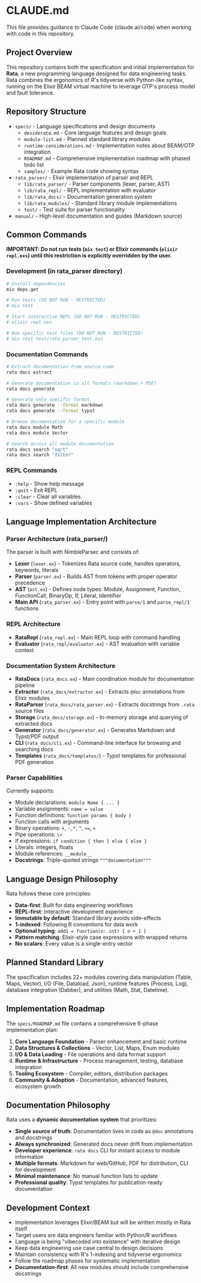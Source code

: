 # CLAUDE.md

This file provides guidance to Claude Code (claude.ai/code) when working with code in this repository.

## Project Overview

This repository contains both the specification and initial implementation for **Rata**, a new programming language designed for data engineering tasks. Rata combines the ergonomics of R's tidyverse with Python-like syntax, running on the Elixir BEAM virtual machine to leverage OTP's process model and fault tolerance.

## Repository Structure

- `specs/` - Language specifications and design documents
  - `desiderata.md` - Core language features and design goals  
  - `module-list.md` - Planned standard library modules
  - `runtime-considerations.md` - Implementation notes about BEAM/OTP integration
  - `ROADMAP.md` - Comprehensive implementation roadmap with phased todo list
  - `samples/` - Example Rata code showing syntax
- `rata_parser/` - Elixir implementation of parser and REPL
  - `lib/rata_parser/` - Parser components (lexer, parser, AST)
  - `lib/rata_repl/` - REPL implementation with evaluator
  - `lib/rata_docs/` - Documentation generation system
  - `lib/rata_modules/` - Standard library module implementations
  - `test/` - Test suite for parser functionality
- `manual/` - High-level documentation and guides (Markdown source)

## Common Commands

**IMPORTANT: Do not run tests (`mix test`) or Elixir commands (`elixir repl.exs`) until this restriction is explicitly overridden by the user.**

### Development (in rata_parser directory)
```bash
# Install dependencies
mix deps.get

# Run tests (DO NOT RUN - RESTRICTED)
# mix test

# Start interactive REPL (DO NOT RUN - RESTRICTED)
# elixir repl.exs

# Run specific test files (DO NOT RUN - RESTRICTED)
# mix test test/rata_parser_test.exs
```

### Documentation Commands
```bash
# Extract documentation from source code
rata docs extract

# Generate documentation in all formats (markdown + PDF)
rata docs generate

# Generate only specific format
rata docs generate --format markdown
rata docs generate --format typst

# Browse documentation for a specific module
rata docs module Math
rata docs module Vector

# Search across all module documentation
rata docs search "sqrt"
rata docs search "filter"
```

### REPL Commands
- `:help` - Show help message
- `:quit` - Exit REPL
- `:clear` - Clear all variables
- `:vars` - Show defined variables

## Language Implementation Architecture

### Parser Architecture (rata_parser/)
The parser is built with NimbleParsec and consists of:

- **Lexer** (`lexer.ex`) - Tokenizes Rata source code, handles operators, keywords, literals
- **Parser** (`parser.ex`) - Builds AST from tokens with proper operator precedence
- **AST** (`ast.ex`) - Defines node types: Module, Assignment, Function, FunctionCall, BinaryOp, If, Literal, Identifier
- **Main API** (`rata_parser.ex`) - Entry point with `parse/1` and `parse_repl/1` functions

### REPL Architecture  
- **RataRepl** (`rata_repl.ex`) - Main REPL loop with command handling
- **Evaluator** (`rata_repl/evaluator.ex`) - AST evaluation with variable context

### Documentation System Architecture
- **RataDocs** (`rata_docs.ex`) - Main coordination module for documentation pipeline
- **Extractor** (`rata_docs/extractor.ex`) - Extracts `@doc` annotations from Elixir modules
- **RataParser** (`rata_docs/rata_parser.ex`) - Extracts docstrings from `.rata` source files
- **Storage** (`rata_docs/storage.ex`) - In-memory storage and querying of extracted docs
- **Generator** (`rata_docs/generator.ex`) - Generates Markdown and Typst/PDF output
- **CLI** (`rata_docs/cli.ex`) - Command-line interface for browsing and searching docs
- **Templates** (`rata_docs/templates/`) - Typst templates for professional PDF generation

### Parser Capabilities
Currently supports:
- Module declarations: `module Name { ... }`
- Variable assignments: `name = value`  
- Function definitions: `function params { body }`
- Function calls with arguments
- Binary operations: `+`, `-`, `*`, `^`, `<=`, `>`
- Pipe operations: `\>`
- If expressions: `if condition { then } else { else }`
- Literals: integers, floats
- Module references: `__module__`
- **Docstrings**: Triple-quoted strings `"""documentation"""`

## Language Design Philosophy

Rata follows these core principles:
- **Data-first**: Built for data engineering workflows
- **REPL-first**: Interactive development experience  
- **Immutable by default**: Standard library avoids side-effects
- **1-indexed**: Following R conventions for data work
- **Optional typing**: `add1 = function(n: int) { n + 1 }`
- **Pattern matching**: Elixir-style case expressions with wrapped returns
- **No scalars**: Every value is a single-entry vector

## Planned Standard Library
The specification includes 22+ modules covering data manipulation (Table, Maps, Vector), I/O (File, Dataload, Json), runtime features (Process, Log), database integration (Dabber), and utilities (Math, Stat, Datetime).

## Implementation Roadmap

The `specs/ROADMAP.md` file contains a comprehensive 6-phase implementation plan:
1. **Core Language Foundation** - Parser enhancement and basic runtime
2. **Data Structures & Collections** - Vector, List, Maps, Enum modules
3. **I/O & Data Loading** - File operations and data format support
4. **Runtime & Infrastructure** - Process management, testing, database integration
5. **Tooling Ecosystem** - Compiler, editors, distribution packages
6. **Community & Adoption** - Documentation, advanced features, ecosystem growth

## Documentation Philosophy

Rata uses a **dynamic documentation system** that prioritizes:
- **Single source of truth**: Documentation lives in code as `@doc` annotations and docstrings
- **Always synchronized**: Generated docs never drift from implementation
- **Developer experience**: `rata docs` CLI for instant access to module information
- **Multiple formats**: Markdown for web/GitHub, PDF for distribution, CLI for development
- **Minimal maintenance**: No manual function lists to update
- **Professional quality**: Typst templates for publication-ready documentation

## Development Context

- Implementation leverages Elixir/BEAM but will be written mostly in Rata itself
- Target users are data engineers familiar with Python/R workflows  
- Language is being "vibecoded into existence" with iterative design
- Keep data engineering use case central to design decisions
- Maintain consistency with R's 1-indexing and tidyverse ergonomics
- Follow the roadmap phases for systematic implementation
- **Documentation-first**: All new modules should include comprehensive docstrings